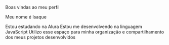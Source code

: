 Boas vindas ao meu perfil

Meu nome é Isaque

Estou estudando na Alura
Estou me desenvolvendo na linguagem JavaScript
Utilizo esse espaço para minha organização e compartilhamento dos meus projetos desenvolvidos
